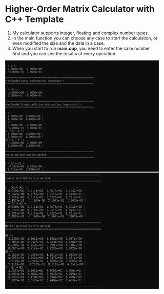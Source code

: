 # Higher-Order Matrix Calculator with C++ Template
1. My calculator supports integer, floating and complex number types.
2. In the main function you can choose any case to start the calculation, or even modified the size and the data in a case.
3. When you start to run **main.cpp**, you need to enter the case number first and you can see the results of every operation: 

![image](https://github.com/YimingLiBrown/C-project/blob/master/Matrix%20Calculator/image/result.png)
![image](https://github.com/YimingLiBrown/C-project/blob/master/Matrix%20Calculator/image/result2.png)
